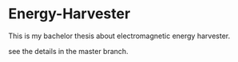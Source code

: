 # Energy-Harvester

This is my bachelor thesis about electromagnetic energy harvester.

see the details in the master branch.
